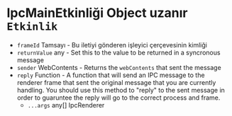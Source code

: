 # IpcMainEtkinliği Object uzanır `Etkinlik`

* `frameId` Tamsayı - Bu iletiyi gönderen işleyici çerçevesinin kimliği
* `returnValue` any - Set this to the value to be returned in a syncronous message
* `sender` WebContents - Returns the `webContents` that sent the message
* `reply` Function - A function that will send an IPC message to the renderer frame that sent the original message that you are currently handling.  You should use this method to "reply" to the sent message in order to guaruntee the reply will go to the correct process and frame.
  * `...args` any[] IpcRenderer
